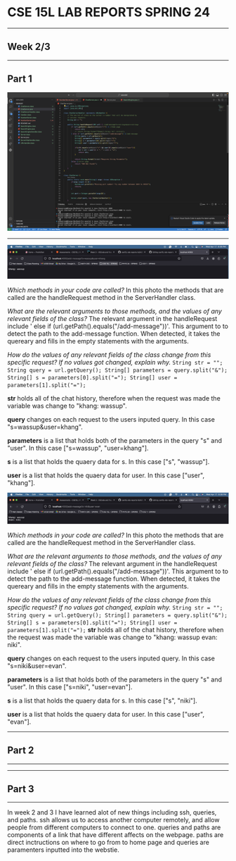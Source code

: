 # CSE 15L LAB REPORTS SPRING 24

---
## Week 2/3
---
## Part 1

![Image](https://github.com/VolumeZer0/cse15L-lab-reports-fa24/blob/main/Screen%20Shot%202024-04-17%20at%206.40.10%20PM.png?raw=true)

---

![Image](https://github.com/VolumeZer0/cse15L-lab-reports-fa24/blob/main/Screen%20Shot%202024-04-17%20at%206.38.01%20PM.png?raw=true)

_Which methods in your code are called?_ 
In this photo the methods that are called are the handleRequest method in the ServerHandler class.

_What are the relevant arguments to those methods, and the values of any relevant fields of the class?_
The relevant argument in the handleRequest include ' else if (url.getPath().equals("/add-message"))'. This argument to to detect the path to the add-message function. When detected, it takes the quereary and fills in the empty statements with the arguments.

_How do the values of any relevant fields of the class change from this specific request? If no values got changed, explain why._
    ```
        String str = "";
        String query = url.getQuery();
        String[] parameters = query.split("&");
        String[] s = parameters[0].split("=");
        String[] user = parameters[1].split("=");
    ```
    
__str__ holds all of the chat history, therefore when the request was made the variable was change to "khang: wassup".

__query__ changes on each request to the users inputed query. In this case "s=wassup&user=khang".

__parameters__ is a list that holds both of the parameters in the query "s" and "user". In this case ["s=wassup", "user=khang"].

__s__ is a list that holds the quaery data for s. In this case ["s", "wassup"].

__user__ is a list that holds the quaery data for user. In this case ["user", "khang"].
    


![Image](https://github.com/VolumeZer0/cse15L-lab-reports-fa24/blob/main/Screen%20Shot%202024-04-17%20at%206.38.35%20PM.png?raw=true)


_Which methods in your code are called?_ 
In this photo the methods that are called are the handleRequest method in the ServerHandler class.

_What are the relevant arguments to those methods, and the values of any relevant fields of the class?_
The relevant argument in the handleRequest include ' else if (url.getPath().equals("/add-message"))'. This argument to to detect the path to the add-message function. When detected, it takes the quereary and fills in the empty statements with the arguments.

_How do the values of any relevant fields of the class change from this specific request? If no values got changed, explain why._
    ```
        String str = "";
        String query = url.getQuery();
        String[] parameters = query.split("&");
        String[] s = parameters[0].split("=");
        String[] user = parameters[1].split("=");
    ```
__str__ holds all of the chat history, therefore when the request was made the variable was change to "khang: wassup evan: niki". 

__query__ changes on each request to the users inputed query. In this case "s=niki&user=evan".

__parameters__ is a list that holds both of the parameters in the query "s" and "user". In this case ["s=niki", "user=evan"].

__s__ is a list that holds the quaery data for s. In this case ["s", "niki"].

__user__ is a list that holds the quaery data for user. In this case ["user", "evan"].


---
## Part 2
---

---
## Part 3
---
In week 2 and 3 I have learned alot of new things including ssh, queries, and paths. ssh allows us to access another computer remotely, and allow people from different computers to connect to one. queries and paths are components of a link that have different affects on the webpage. paths are direct inctructions on where to go from to home page and queries are paramenters inputted into the webstie.


